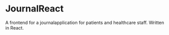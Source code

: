 # JournalReact
A frontend for a journalapplication for patients and healthcare staff. Written in React. 
